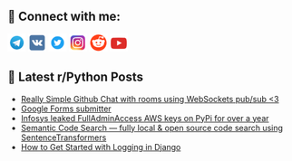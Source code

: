## 🔎 Connect with me:
[<img src="https://github.com/bullbesh/bullbesh/blob/main/images/Telegram.png" width="32" height="32" />](https://t.me/bullbesh)
[<img src="https://github.com/bullbesh/bullbesh/blob/main/images/VK.png" width="32" height="32" />](https://vk.com/bullbesh)
[<img src="https://github.com/bullbesh/bullbesh/blob/main/images/Twitter.png" width="32" height="32" />](https://twitter.com/bullbesh1)
[<img src="https://github.com/bullbesh/bullbesh/blob/main/images/Instagram.png" width="32" height="32" />](https://www.instagram.com/bullbesh)
[<img src="https://github.com/bullbesh/bullbesh/blob/main/images/Reddit.png" width="32" height="32" />](https://www.reddit.com/user/bullbesh)
[<img src="https://github.com/bullbesh/bullbesh/blob/main/images/YouTube.png" width="32" height="32" />](https://www.youtube.com/channel/UCtfjRs6uzgq5mfm8S06WTcg)

## 📕 Latest r/Python Posts
<!-- BLOG-POST-LIST:START -->
- [Really Simple Github Chat with rooms using WebSockets pub/sub &lt;3](https://www.reddit.com/r/Python/comments/yxsd2m/really_simple_github_chat_with_rooms_using/)
- [Google Forms submitter](https://www.reddit.com/r/Python/comments/yxrhng/google_forms_submitter/)
- [Infosys leaked FullAdminAccess AWS keys on PyPi for over a year](https://www.reddit.com/r/Python/comments/yxqwf5/infosys_leaked_fulladminaccess_aws_keys_on_pypi/)
- [Semantic Code Search — fully local &amp; open source code search using SentenceTransformers](https://www.reddit.com/r/Python/comments/yxqpue/semantic_code_search_fully_local_open_source_code/)
- [How to Get Started with Logging in Django](https://www.reddit.com/r/Python/comments/yxqaqd/how_to_get_started_with_logging_in_django/)
<!-- BLOG-POST-LIST:END -->
